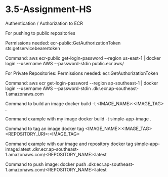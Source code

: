# 3.5-Assignment-HS

Authentication / Authorization to ECR

For pushing to public repositories

Permissions needed:
ecr-public:GetAuthorizationToken
sts:getservicebearertoken

Command:
aws ecr-public get-login-password --region us-east-1 | docker login --username AWS --password-stdin public.ecr.aws/<registry alias>

For Private Repositories:
Permissions needed:
ecr:GetAuthorizationToken

Command:
aws ecr get-login-password --region ap-southeast-1 | docker login --username AWS --password-stdin <aws account number>.dkr.ecr.ap-southeast-1.amazonaws.com


Command to build an image
docker build -t <IMAGE_NAME>:<IMAGE_TAG> .

Command example with my image
docker build -t simple-app-image .

Command to tag an image
docker tag <IMAGE_NAME>:<IMAGE_TAG>  <REPOSITORY_URI>:<IMAGE_TAG>

Command example with our image and repository
docker tag simple-app-image:latest <account no.>.dkr.ecr.ap-southeast-1.amazonaws.com/<REPOSITORY_NAME>:latest

Command to push image:
docker push <account no.>.dkr.ecr.ap-southeast-1.amazonaws.com/<REPOSITORY_NAME>:latest
